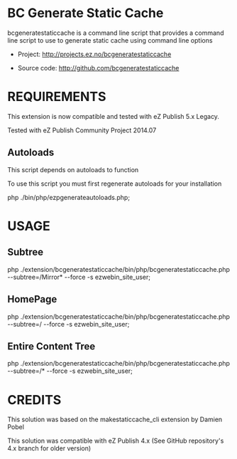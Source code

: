 BC Generate Static Cache
========================

bcgeneratestaticcache is a command line script that provides a command line script to use to generate static cache using command line options

- Project: http://projects.ez.no/bcgeneratestaticcache

- Source code: http://github.com/bcgeneratestaticcache


REQUIREMENTS
============

This extension is now compatible and tested with eZ Publish 5.x Legacy.

Tested with eZ Publish Community Project 2014.07

Autoloads
---------

This script depends on autoloads to function

To use this script you must first regenerate autoloads for your installation

php ./bin/php/ezpgenerateautoloads.php;


USAGE
=====

Subtree
-------

php ./extension/bcgeneratestaticcache/bin/php/bcgeneratestaticcache.php --subtree=/Mirror* --force -s ezwebin_site_user;

HomePage
--------

php ./extension/bcgeneratestaticcache/bin/php/bcgeneratestaticcache.php --subtree=/ --force -s ezwebin_site_user;

Entire Content Tree
-------------------

php ./extension/bcgeneratestaticcache/bin/php/bcgeneratestaticcache.php --subtree=/* --force -s ezwebin_site_user;


CREDITS
=======

This solution was based on the makestaticcache_cli extension by Damien Pobel

This solution was compatible with eZ Publish 4.x (See GitHub repository's 4.x branch for older version)
